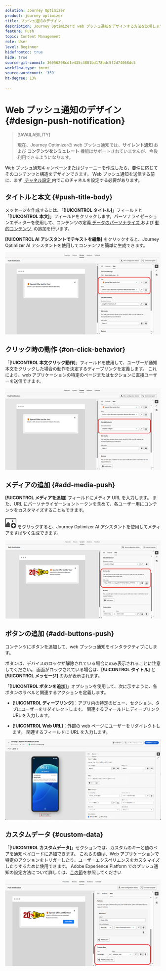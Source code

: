 ```yaml
---
solution: Journey Optimizer
product: journey optimizer
title: プッシュ通知のデザイン
description: Journey Optimizerで web プッシュ通知をデザインする方法を説明します
feature: Push
topic: Content Management
role: User
level: Beginner
hidefromtoc: true
hide: true
source-git-commit: 36056208cd1e435c4801bd178bdc5f2d74068dc5
workflow-type: tm+mt
source-wordcount: '359'
ht-degree: 13%

---
```


# Web プッシュ通知のデザイン {#design-push-notification}

>[!AVAILABILITY]
>
>現在、Journey Optimizerの web プッシュ通知では、**サイレント通知** および **コンテンツをシミュレート** 機能はサポートされていませんが、今後利用できるようになります。

Web プッシュ通知キャンペーンまたはジャーニーを作成したら、要件に応じてそのコンテンツと構造をデザインできます。 Web プッシュ通知を送信する前に、まず [&#x200B; チャネル設定 &#x200B;](push-configuration-web.md) 内でこのチャネルを設定する必要があります。

<!--
## Send a silent notification {#silent-notification}

A silent push notification (also called a background notification) is a hidden message sent to your web application without alerting the user.

To enable a silent notification, enable the **[!UICONTROL Silent Notification]** option. When this option is used, the notification is delivered directly to the application, and no alert, banner, or sound is shown to the user.

Use the **Custom Data** section to include additional information in the form of key-value pairs. 

![](assets/web-silent.png)
-->

## タイトルと本文 {#push-title-body}

メッセージを作成するには、「**[!UICONTROL タイトル]**」フィールドと「**[!UICONTROL 本文]**」フィールドをクリックします。パーソナライゼーションエディターを使用して、コンテンツの定義 [&#x200B; データのパーソナライズ &#x200B;](../personalization/personalize.md) および [&#x200B; 動的コンテンツ &#x200B;](../personalization/get-started-dynamic-content.md) の追加を行います。

**[!UICONTROL AI アシスタントでテキストを編集]** をクリックすると、Journey Optimizer AI アシスタントを使用してコンテンツを簡単に生成できます。

![](assets/web-design-body.png)

## クリック時の動作 {#on-click-behavior}

「**[!UICONTROL 本文クリック動作]**」フィールドを使用して、ユーザーが通知本文をクリックした場合の動作を決定するディープリンクを定義します。 これにより、web アプリケーションの特定のページまたはセクションに直接ユーザーを送信できます。

![](assets/web-onclick.png)

## メディアの追加 {#add-media-push}

**[!UICONTROL メディアを追加]** フィールドにメディア URL を入力します。 また、URL にパーソナライゼーショントークンを含めて、各ユーザー用にコンテンツをカスタマイズすることもできます。

![AI アシスタントでテキストを編集 &#x200B;](assets/do-not-localize/Smock_ImageAdd_18_N.svg) をクリックすると、Journey Optimizer AI アシスタントを使用してメディアをすばやく生成できます。

![](assets/web-media.png)

## ボタンの追加 {#add-buttons-push}

コンテンツにボタンを追加して、web プッシュ通知をインタラクティブにします。

ボタンは、デバイスのロックが解除されている場合にのみ表示されることに注意してください。 画面がロックされている場合は、**[!UICONTROL タイトル]** と **[!UICONTROL メッセージ]** のみが表示されます。

「**[!UICONTROL ボタンを追加]**」オプションを使用して、次に示すように、各ボタンのラベルと関連するアクションを定義します。

* **[!UICONTROL ディープリンク]**：アプリ内の特定のビュー、セクション、タブにユーザーをリダイレクトします。 関連するフィールドにディープリンク URL を入力します。

* **[!UICONTROL Web URL]**：外部の web ページにユーザーをリダイレクトします。 関連するフィールドに URL を入力します。

![](assets/push_buttons.png)

## カスタムデータ {#custom-data}

「**[!UICONTROL カスタムデータ]**」セクションでは、カスタムのキーと値のペアを通知ペイロードに追加できます。 これらの値は、Web アプリケーションで特定のアクションをトリガーしたり、ユーザーエクスペリエンスをカスタマイズしたりするために使用できます。 Adobe Experience Platform でのプッシュ通知の設定方法について詳しくは、[この節](push-gs.md)を参照してください

![](assets/web-custom.png)

